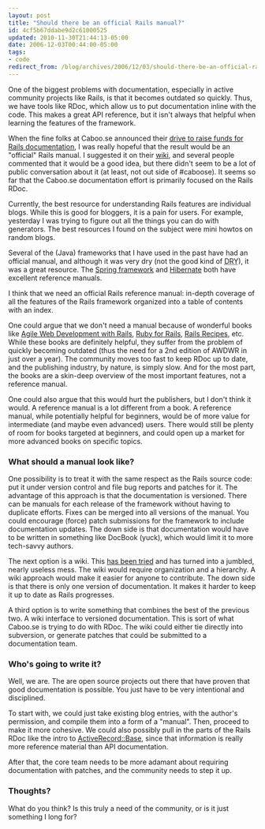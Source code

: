 ```yaml
---
layout: post
title: "Should there be an official Rails manual?"
id: 4cf5b67ddabe9d2c61000525
updated: 2010-11-30T21:44:13-05:00
date: 2006-12-03T00:44:00-05:00
tags:
- code
redirect_from: /blog/archives/2006/12/03/should-there-be-an-official-rails-manual/
---
```


One of the biggest problems with documentation, especially in active community projects like Rails, is that it becomes outdated so quickly. Thus, we have tools like RDoc, which allow us to put documentation inline with the code. This makes a great API reference, but it isn't always that helpful when learning the features of the framework.

When the fine folks at Caboo.se announced their [drive to raise funds for Rails documentation](http://blog.caboo.se/pages/documentation_drive), I was really hopeful that the result would be an "official" Rails manual. I suggested it on their [wiki](http://caboose.stikipad.com/documentation/), and several people commented that it would be a good idea, but there didn't seem to be a lot of public conversation about it (at least, not out side of \#caboose). It seems so far that the Caboo.se documentation effort is primarily focused on the Rails RDoc.

Currently, the best resource for understanding Rails features are individual blogs. While this is good for bloggers, it is a pain for users. For example, yesterday I was trying to figure out all the things you can do with generators. The best resources I found on the subject were mini howtos on random blogs.

Several of the (Java) frameworks that I have used in the past have had an official manual, and although it was very dry (not the good kind of <acronym title="Don't Repeat Yourself">DRY</acronym>), it was a great resource. The [Spring framework](http://static.springframework.org/spring/docs/2.0.x/reference/index.html) and [Hibernate](http://www.hibernate.org/hib_docs/v3/reference/en/html/) both have excellent reference manuals.

I think that we need an official Rails reference manual: in-depth coverage of all the features of the Rails framework organized into a table of contents with an index.

One could argue that we don't need a manual because of wonderful books like [Agile Web Development with Rails](http://pragmaticprogrammer.com/titles/rails2/index.html), [Ruby for Rails](http://www.manning.com/black/), [Rails Recipes](http://pragmaticprogrammer.com/titles/fr_rr/index.html), etc. While these books are definitely helpful, they suffer from the problem of quickly becoming outdated (thus the need for a 2nd edition of AWDWR in just over a year). The community moves too fast to keep RDoc up to date, and the publishing industry, by nature, is simply slow. And for the most part, the books are a skin-deep overview of the most important features, not a reference manual.

One could also argue that this would hurt the publishers, but I don't think it would. A reference manual is a lot different from a book. A reference manual, while potentially helpful for beginners, would be of more value for intermediate (and maybe even advanced) users. There would still be plenty of room for books targeted at beginners, and could open up a market for more advanced books on specific topics.

### What should a manual look like?

One possibility is to treat it with the same respect as the Rails source code: put it under version control and file bug reports and patches for it. The advantage of this approach is that the documentation is versioned. There can be manuals for each release of the framework without having to duplicate efforts. Fixes can be merged into all versions of the manual. You could encourage (force) patch submissions for the framework to include documentation updates. The down side is that documentation would have to be written in something like DocBook (yuck), which would limit it to more tech-savvy authors.

The next option is a wiki. This [has been tried](http://wiki.rubyonrails.org) and has turned into a jumbled, nearly useless mess. The wiki would require organization and a hierarchy. A wiki approach would make it easier for anyone to contribute. The down side is that there is only one version of documentation. It makes it harder to keep it up to date as Rails progresses.

A third option is to write something that combines the best of the previous two. A wiki interface to versioned documentation. This is sort of what Caboo.se is trying to do with RDoc. The wiki could either tie directly into subversion, or generate patches that could be submitted to a documentation team.

### Who's going to write it?

Well, we are. The are open source projects out there that have proven that good documentation is possible. You just have to be very intentional and disciplined.

To start with, we could just take existing blog entries, with the author's permission, and compile them into a form of a "manual". Then, proceed to make it more cohesive. We could also possibly pull in the parts of the Rails RDoc like the intro to [ActiveRecord::Base](http://api.rubyonrails.org/classes/ActiveRecord/Base.html), since that information is really more reference material than API documentation.

After that, the core team needs to be more adamant about requiring documentation with patches, and the community needs to step it up.

### Thoughts?

What do you think? Is this truly a need of the community, or is it just something I long for?
